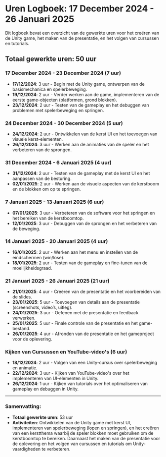 # Uren Logboek: 17 December 2024 - 26 Januari 2025

Dit logboek bevat een overzicht van de gewerkte uren voor het creëren van de Unity game, het maken van de presentatie, en het volgen van cursussen en tutorials.

## Totaal gewerkte uren: 50 uur

### 17 December 2024 - 23 December 2024 (7 uur)
- **17/12/2024**: 3 uur - Begin met de Unity game, ontwerpen van de basismechanica en spelerbeweging.
- **19/12/2024**: 2 uur - Verder werken aan de game, implementeren van de eerste game-objecten (platformen, grond blokken).
- **23/12/2024**: 2 uur - Testen van de gameplay en het debuggen van problemen met spelerbeweging en springen.

### 24 December 2024 - 30 December 2024 (5 uur)
- **24/12/2024**: 2 uur - Ontwikkelen van de kerst UI en het toevoegen van visuele kerst-elementen.
- **26/12/2024**: 3 uur - Werken aan de animaties van de speler en het verbeteren van de sprongen.

### 31 December 2024 - 6 Januari 2025 (4 uur)
- **31/12/2024**: 2 uur - Testen van de gameplay met de kerst UI en het aanpassen van de besturing.
- **02/01/2025**: 2 uur - Werken aan de visuele aspecten van de kerstboom en de blokken om op te springen.

### 7 Januari 2025 - 13 Januari 2025 (6 uur)
- **07/01/2025**: 3 uur - Verbeteren van de software voor het springen en het bereiken van de kerstboomtop.
- **12/01/2025**: 3 uur - Debuggen van de sprongen en het verbeteren van de beweging.

### 14 Januari 2025 - 20 Januari 2025 (4 uur)
- **16/01/2025**: 2 uur - Werken aan het menu en instellen van de eindschermen (win/lose).
- **18/01/2025**: 2 uur - Testen van de gameplay en fine-tunen van de moeilijkheidsgraad.

### 21 Januari 2025 - 26 Januari 2025 (21 uur)
- **21/01/2025**: 4 uur - Creëren van de presentatie en het voorbereiden van de slides.
- **23/01/2025**: 5 uur - Toevoegen van details aan de presentatie (screenshots, video’s, uitleg).
- **24/01/2025**: 3 uur - Oefenen met de presentatie en feedback verwerken.
- **25/01/2025**: 5 uur - Finale controle van de presentatie en het game-bestand.
- **26/01/2025**: 4 uur - Afronden van de presentatie en het gameproject voor de oplevering.

### Kijken van Cursussen en YouTube-video's (6 uur)
- **18/12/2024**: 2 uur - Volgen van een Unity-cursus over spelerbeweging en animatie.
- **22/12/2024**: 3 uur - Kijken van YouTube-video's over het implementeren van UI-elementen in Unity.
- **26/12/2024**: 1 uur - Kijken van tutorials over het optimaliseren van gameplay en debuggen in Unity.

---

### Samenvatting:
- **Totaal gewerkte uren**: 53 uur
- **Activiteiten**: Ontwikkelen van de Unity game met kerst UI, implementeren van spelerbeweging (lopen en springen), en het creëren van een kerstthema waarbij de speler blokken moet gebruiken om de kerstboomtop te bereiken. Daarnaast het maken van de presentatie voor de oplevering en het volgen van cursussen en tutorials om Unity-vaardigheden te verbeteren.